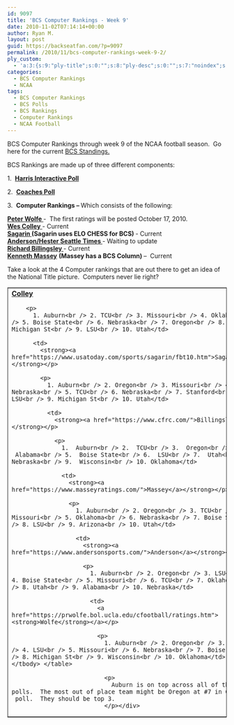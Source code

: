 ```yaml
---
id: 9097
title: 'BCS Computer Rankings - Week 9'
date: 2010-11-02T07:14:14+00:00
author: Ryan M.
layout: post
guid: https://backseatfan.com/?p=9097
permalink: /2010/11/bcs-computer-rankings-week-9-2/
ply_custom:
  - 'a:3:{s:9:"ply-title";s:0:"";s:8:"ply-desc";s:0:"";s:7:"noindex";s:0:"";}'
categories:
  - BCS Computer Rankings
  - NCAA
tags:
  - BCS Computer Rankings
  - BCS Polls
  - BCS Rankings
  - Computer Rankings
  - NCAA Football
---
```


<div class="entry">
  <p>
    BCS Computer Rankings through week 9 of the NCAA football season.  Go here for the current <a href="https://backseatfan.com/2010/11/bcs-rankings-week-9-2/">BCS Standings.</a>
  </p>

  <p>
    BCS Rankings are made up of three different components:
  </p>

  <p>
    1.  <strong><a href="https://www.cbssports.com/collegefootball/polls/full/harris">Harris Interactive Poll</a></strong>
  </p>

  <p>
    2.  <strong><a href="https://espn.go.com/college-football/rankings/_/poll/2">Coaches Poll</a></strong>
  </p>

  <p>
    3.  <strong>Computer Rankings – </strong>Which consists of the following:
  </p>

  <p>
    <strong><a href="https://prwolfe.bol.ucla.edu/cfootball/ratings.htm">Peter Wolfe </a></strong>-  The first ratings will be posted October 17, 2010.<br /> <a href="https://www.colleyrankings.com/"><strong>Wes Colley</strong> </a>- Current<br /> <strong><a href="https://www.usatoday.com/sports/sagarin/fbt10.htm">Sagarin </a>(Sagarin uses ELO CHESS for BCS) </strong>- Current<br /> <strong><a href="https://www.andersonsports.com/">Anderson/Hester Seattle Times </a></strong>- Waiting to update<br /> <strong><a href="https://www.cfrc.com/">Richard Billingsley </a></strong>- Current<br /> <strong><a href="https://www.masseyratings.com/">Kenneth Massey</a></strong> <strong>(Massey has a BCS Column) </strong>–  Current
  </p>

  <p>
    Take a look at the 4 Computer rankings that are out there to get an idea of the National Title picture.  Computers never lie right?
  </p>

  <table border="1" cellspacing="0" cellpadding="4">
    <tr>
      <td>
        <strong><a href="https://www.colleyrankings.com/">Colley</a></strong></p>

        <p>
          1. Auburn<br /> 2. TCU<br /> 3. Missouri<br /> 4. Oklahoma<br /> 5. Boise State<br /> 6. Nebraska<br /> 7. Oregon<br /> 8. Michigan St<br /> 9. LSU<br /> 10. Utah</td>

          <td>
            <strong><a href="https://www.usatoday.com/sports/sagarin/fbt10.htm">Sagarin</a></strong></p>

            <p>
              1. Auburn<br /> 2. Oregon<br /> 3. Missouri<br /> 4. Nebraska<br /> 5. TCU<br /> 6. Nebraska<br /> 7. Stanford<br /> 8. LSU<br /> 9. Michigan St<br /> 10. Utah</td>

              <td>
                <strong><a href="https://www.cfrc.com/">Billingsley</a></strong></p>

                <p>
                  1.  Auburn<br /> 2.  TCU<br /> 3.  Oregon<br /> 4.  Alabama<br /> 5.  Boise State<br /> 6.  LSU<br /> 7.  Utah<br /> 8. Nebraska<br /> 9.  Wisconsin<br /> 10. Oklahoma</td>

                  <td>
                    <strong><a href="https://www.masseyratings.com/">Massey</a></strong></p>

                    <p>
                      1. Auburn<br /> 2. Oregon<br /> 3. TCU<br /> 4. Missouri<br /> 5. Oklahoma<br /> 6. Nebraska<br /> 7. Boise State<br /> 8. LSU<br /> 9. Arizona<br /> 10. Utah</td>

                      <td>
                        <strong><a href="https://www.andersonsports.com/">Anderson</a></strong></p>

                        <p>
                          1. Auburn<br /> 2. Oregon<br /> 3. LSU<br /> 4. Boise State<br /> 5. Missouri<br /> 6. TCU<br /> 7. Oklahoma<br /> 8. Utah<br /> 9. Alabama<br /> 10. Nebraska</td>

                          <td>
                            <a href="https://prwolfe.bol.ucla.edu/cfootball/ratings.htm"><strong>Wolfe</strong></a></p>

                            <p>
                              1. Auburn<br /> 2. Oregon<br /> 3. TCU<br /> 4. LSU<br /> 5. Missouri<br /> 6. Nebraska<br /> 7. Boise St<br /> 8. Michigan St<br /> 9. Wisconsin<br /> 10. Oklahoma</td> </tr> </tbody> </table>

                              <p>
                                Auburn is on top across all of the polls.  The most out of place team might be Oregon at #7 in Colley's  poll.  They should be top 3.
                              </p></div>
